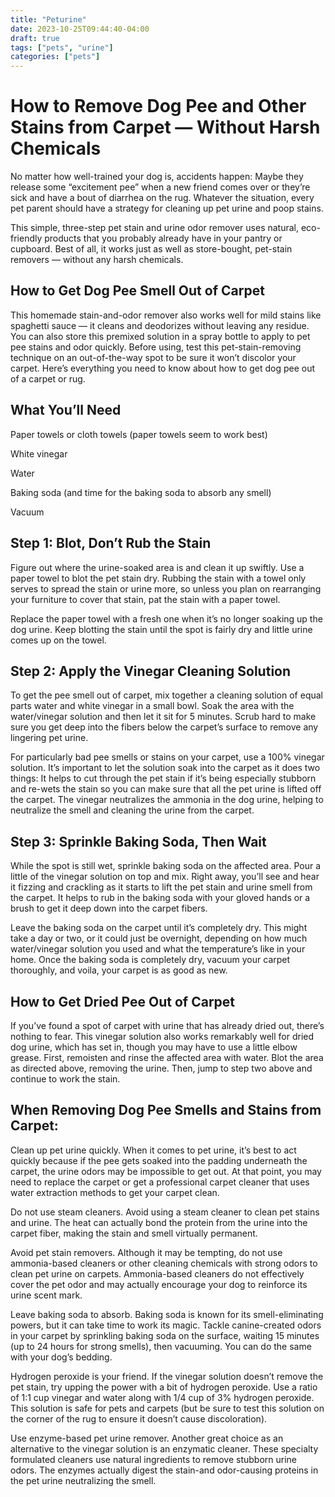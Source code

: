 ```yaml
---
title: "Peturine"
date: 2023-10-25T09:44:40-04:00
draft: true
tags: ["pets", "urine"]
categories: ["pets"]
---
```


# How to Remove Dog Pee and Other Stains from Carpet — Without Harsh Chemicals

No matter how well-trained your dog is, accidents happen: Maybe they release some “excitement pee” when a new friend comes over or they’re sick and have a bout of diarrhea on the rug. Whatever the situation, every pet parent should have a strategy for cleaning up pet urine and poop stains.

This simple, three-step pet stain and urine odor remover uses natural, eco-friendly products that you probably already have in your pantry or cupboard. Best of all, it works just as well as store-bought, pet-stain removers — without any harsh chemicals.

## How to Get Dog Pee Smell Out of Carpet
This homemade stain-and-odor remover also works well for mild stains like spaghetti sauce — it cleans and deodorizes without leaving any residue. You can also store this premixed solution in a spray bottle to apply to pet pee stains and odor quickly. Before using, test this pet-stain-removing technique on an out-of-the-way spot to be sure it won’t discolor your carpet. Here’s everything you need to know about how to get dog pee out of a carpet or rug.

## What You’ll Need
Paper towels or cloth towels (paper towels seem to work best)

White vinegar

Water

Baking soda (and time for the baking soda to absorb any smell)

Vacuum

## Step 1: Blot, Don’t Rub the Stain
Figure out where the urine-soaked area is and clean it up swiftly. Use a paper towel to blot the pet stain dry. Rubbing the stain with a towel only serves to spread the stain or urine more, so unless you plan on rearranging your furniture to cover that stain, pat the stain with a paper towel.

Replace the paper towel with a fresh one when it’s no longer soaking up the dog urine. Keep blotting the stain until the spot is fairly dry and little urine comes up on the towel.

## Step 2: Apply the Vinegar Cleaning Solution
To get the pee smell out of carpet, mix together a cleaning solution of equal parts water and white vinegar in a small bowl. Soak the area with the water/vinegar solution and then let it sit for 5 minutes. Scrub hard to make sure you get deep into the fibers below the carpet’s surface to remove any lingering pet urine.

For particularly bad pee smells or stains on your carpet, use a 100% vinegar solution. It’s important to let the solution soak into the carpet as it does two things: It helps to cut through the pet stain if it’s being especially stubborn and re­-wets the stain so you can make sure that all the pet urine is lifted off the carpet. The vinegar neutralizes the ammonia in the dog urine, helping to neutralize the smell and cleaning the urine from the carpet.

## Step 3: Sprinkle Baking Soda, Then Wait
While the spot is still wet, sprinkle baking soda on the affected area. Pour a little of the vinegar solution on top and mix. Right away, you’ll see and hear it fizzing and crackling as it starts to lift the pet stain and urine smell from the carpet. It helps to rub in the baking soda with your gloved hands or a brush to get it deep down into the carpet fibers.

Leave the baking soda on the carpet until it’s completely dry. This might take a day or two, or it could just be overnight, depending on how much water/vinegar solution you used and what the temperature’s like in your home. Once the baking soda is completely dry, vacuum your carpet thoroughly, and voila, your carpet is as good as new.

## How to Get Dried Pee Out of Carpet
If you’ve found a spot of carpet with urine that has already dried out, there’s nothing to fear. This vinegar solution also works remarkably well for dried dog urine, which has set in, though you may have to use a little elbow grease. First, remoisten and rinse the affected area with water. Blot the area as directed above, removing the urine. Then, jump to step two above and continue to work the stain.

## When Removing Dog Pee Smells and Stains from Carpet:
Clean up pet urine quickly. When it comes to pet urine, it’s best to act quickly because if the pee gets soaked into the padding underneath the carpet, the urine odors may be impossible to get out. At that point, you may need to replace the carpet or get a professional carpet cleaner that uses water extraction methods to get your carpet clean.

Do not use steam cleaners. Avoid using a steam cleaner to clean pet stains and urine. The heat can actually bond the protein from the urine into the carpet fiber, making the stain and smell virtually permanent.

Avoid pet stain removers. Although it may be tempting, do not use ammonia-based cleaners or other cleaning chemicals with strong odors to clean pet urine on carpets. Ammonia-based cleaners do not effectively cover the pet odor and may actually encourage your dog to reinforce its urine scent mark.

Leave baking soda to absorb. Baking soda is known for its smell-eliminating powers, but it can take time to work its magic. Tackle canine-created odors in your carpet by sprinkling baking soda on the surface, waiting 15 minutes (up to 24 hours for strong smells), then vacuuming. You can do the same with your dog’s bedding.

Hydrogen peroxide is your friend. If the vinegar solution doesn’t remove the pet stain, try upping the power with a bit of hydrogen peroxide. Use a ratio of 1:1 cup vinegar and water along with 1/4 cup of 3% hydrogen peroxide. This solution is safe for pets and carpets (but be sure to test this solution on the corner of the rug to ensure it doesn’t cause discoloration).

Use enzyme-based pet urine remover. Another great choice as an alternative to the vinegar solution is an enzymatic cleaner. These specialty formulated cleaners use natural ingredients to remove stubborn urine odors. The enzymes actually digest the stain-and odor-causing proteins in the pet urine neutralizing the smell.